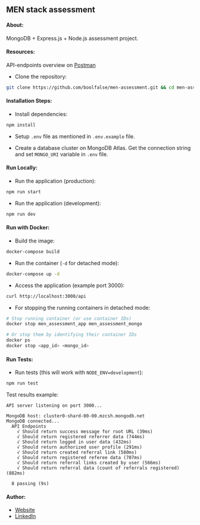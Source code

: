 
## MEN stack assessment



#### About:

MongoDB + Express.js + Node.js assessment project.



#### Resources:

API-endpoints overview on [Postman](https://documenter.getpostman.com/view/1747137/2sAYHwHPzM)

- Clone the repository:
```bash
git clone https://github.com/boolfalse/men-assessment.git && cd men-assessment
```



#### Installation Steps:

- Install dependencies:
```bash
npm install
```

- Setup `.env` file as mentioned in `.env.example` file.

- Create a database cluster on MongoDB Atlas. Get the connection string and set `MONGO_URI` variable in `.env` file.




#### Run Locally:

- Run the application (production):
```bash
npm run start
```

- Run the application (development):
```bash
npm run dev
```



#### Run with Docker:

- Build the image:
```bash
docker-compose build
```

- Run the container (`-d` for detached mode):
```bash
docker-compose up -d
```

- Access the application (example port 3000):
```bash
curl http://localhost:3000/api
```

- For stopping the running containers in detached mode:
```bash
# Stop running container (or use container IDs)
docker stop men_assessment_app men_assessment_mongo

# Or stop them by identifying their container IDs
docker ps
docker stop <app_id> <mongo_id>
```



#### Run Tests:

- Run tests (this will work with `NODE_ENV=development`):
```bash
npm run test
```

Test results example:
```text
API server listening on port 3000...

MongoDB host: cluster0-shard-00-00.mzcsh.mongodb.net
MongoDB connected...
  API Endpoints
    √ Should return success message for root URL (39ms)
    √ Should return registered referrer data (744ms)
    √ Should return logged in user data (432ms)
    √ Should return authorized user profile (291ms)
    √ Should return created referral link (580ms)
    √ Should return registered referee data (707ms)
    √ Should return referral links created by user (566ms)
    √ Should return referral data (count of referrals registered) (882ms)

  8 passing (9s)
```



#### Author:

- [Website](https://boolfalse.com)
- [LinkedIn](https://www.linkedin.com/in/boolfalse/)
